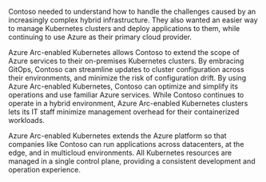 Contoso needed to understand how to handle the challenges caused by an increasingly complex hybrid infrastructure. They also wanted an easier way to manage Kubernetes clusters and deploy applications to them, while continuing to use Azure as their primary cloud provider.

Azure Arc-enabled Kubernetes allows Contoso to extend the scope of Azure services to their on-premises Kubernetes clusters. By embracing GitOps, Contoso can streamline updates to cluster configuration across their environments, and minimize the risk of configuration drift. By using Azure Arc-enabled Kubernetes, Contoso can optimize and simplify its operations and use familiar Azure services. While Contoso continues to operate in a hybrid environment, Azure Arc-enabled Kubernetes clusters lets its IT staff minimize management overhead for their containerized workloads.

Azure Arc-enabled Kubernetes extends the Azure platform so that companies like Contoso can run applications across datacenters, at the edge, and in multicloud environments. All Kubernetes resources are managed in a single control plane, providing a consistent development and operation experience.
